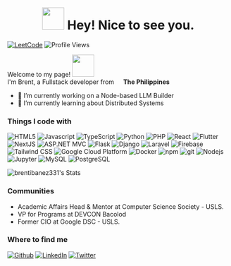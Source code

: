 <h1 align="center"><img src="https://media.giphy.com/media/mGcNjsfWAjY5AEZNw6/giphy.gif" width="50"> Hey! Nice to see you.</h1>
<!-- Profile Views -->

[![LeetCode](https://img.shields.io/badge/dynamic/json?labelColor=black&color=%23ffa116&label=Solved&query=solvedOverTotal&url=https%3A%2F%2Fleetcode-badge.vercel.app%2Fapi%2Fusers%2Frenibanez&logo=leetcode&logoColor=yellow)](https://leetcode.com/renibanez/)
<img src="https://komarev.com/ghpvc/?username=brentibanez331" alt="Profile Views" /> 

<p align="center">
  <!-- Profile Views -->
  
  
</p>

<p>Welcome to my page! <img src="https://media.giphy.com/media/VgCDAzcKvsR6OM0uWg/giphy.gif" width="50"> </br> I'm Brent, a Fullstack developer from <img src="https://cdn-icons-png.flaticon.com/128/197/197561.png" width="13"/> <b>The Philippines</b>
<!--, currently living in <img src="https://cdn-icons-png.flaticon.com/512/197/197564.png" width="13"/> <b>Bacolod</b>. </p> -->

- 🔭 I’m currently working on a Node-based LLM Builder
- 🌱 I’m currently learning about Distributed Systems
<!-- - 🍔 Founder TasteBuds -->

<h3>Things I code with</h3>
<p>

  <!-- Languages -->
  <img alt="HTML5" src="https://img.shields.io/badge/-HTML5-E34F26?style=flat-square&logo=html5&logoColor=white" />
  <img alt="Javascript" src="https://img.shields.io/badge/-JavaScript-ea2845?style=flat-square&logo=javascript&logoColor=white" />
  <img alt="TypeScript" src="https://img.shields.io/badge/-TypeScript-007ACC?style=flat-square&logo=typescript&logoColor=white" />
  <img alt="Python" src="https://img.shields.io/badge/-python3-ea2845?style=flat-square&logo=python&logoColor=white" />
  <img alt="PHP" src="https://img.shields.io/badge/-PHP-B7178C?style=flat-square&logo=php&logoColor=white" /> 

  <!-- Frameworks and Libraries -->
  <img alt="React" src="https://img.shields.io/badge/-React-45b8d8?style=flat-square&logo=react&logoColor=white" />
  <img alt="Flutter" src="https://img.shields.io/badge/-Flutter-5849BE?style=flat-square&logo=flutter&logoColor=white" />
  <img alt="NextJS" src="https://img.shields.io/badge/-Next.js-E10098?style=flat-square&logo=nextdotjs&logoColor=white" />
  <img alt="ASP.NET MVC" src="https://img.shields.io/badge/-ASP.NET%20MVC-311C87?style=flat-square&logo=dotnet&logoColor=white" />
  <img alt="Flask" src="https://img.shields.io/badge/-Flask-430098?style=flat-square&logo=flask&logoColor=white" />
  <img alt="Django" src="https://img.shields.io/badge/-Django-764ABC?style=flat-square&logo=django&logoColor=white" />
  <img alt="Laravel" src="https://img.shields.io/badge/-Laravel-FB542B?style=flat-square&logo=laravel&logoColor=white" />
  <img alt="Firebase" src="https://img.shields.io/badge/-Firebase-db7092?style=flat-square&logo=firebase&logoColor=white" />

  <!-- Styling -->
  <img alt="Tailwind CSS" src="https://img.shields.io/badge/-TailwindCSS-CC6699?style=flat-square&logo=tailwindcss&logoColor=white" />

  <!-- Tools -->
  <img alt="Google Cloud Platform" src="https://img.shields.io/badge/-Google_Cloud_Platform-1a73e8?style=flat-square&logo=google-cloud&logoColor=white" /> 
  <img alt="Docker" src="https://img.shields.io/badge/-Docker-46a2f1?style=flat-square&logo=docker&logoColor=white" />
  <img alt="npm" src="https://img.shields.io/badge/-NPM-CB3837?style=flat-square&logo=npm&logoColor=white" />
  <img alt="git" src="https://img.shields.io/badge/-Git-F05032?style=flat-square&logo=git&logoColor=white" />
  <img alt="Nodejs" src="https://img.shields.io/badge/-Nodejs-43853d?style=flat-square&logo=Node.js&logoColor=white" />

  <!-- Data Science/Analysis -->
  <img alt="Jupyter" src="https://img.shields.io/badge/-Jupyter-DD0031?style=flat-square&logo=jupyter&logoColor=white" />

  <!-- Database -->
  <img alt="MySQL" src="https://img.shields.io/badge/-MySQL-13aa52?style=flat-square&logo=mysql&logoColor=white" />
  <img alt="PostgreSQL" src="https://img.shields.io/badge/-PostgreSQL-F9A03C?style=flat-square&logo=postgresql&logoColor=white" />


</p>

<!--
**brentibanez331/brentibanez331** is a ✨ _special_ ✨ repository because its `README.md` (this file) appears on your GitHub profile.

Here are some ideas to get you started:

- 🔭 I’m currently working on ...

- 👯 I’m looking to collaborate on ...
- 🤔 I’m looking for help with ...
- 💬 Ask me about ...
- 📫 How to reach me: ...
- 😄 Pronouns: ...
- ⚡ Fun fact: ...
-->
![brentibanez331's Stats](https://github-readme-stats.vercel.app/api?username=brentibanez331&theme=vue-dark&show_icons=true&hide_border=true&count_private=true)

### Communities
* Academic Affairs Head & Mentor at Computer Science Society - USLS.
* VP for Programs at DEVCON Bacolod
* Former CIO at Google DSC - USLS.

<h3>Where to find me</h3>
<p>
  <a href="https://github.com/brentibanez331" target="_blank" rel="noopener noreferrer"><img alt="Github" src="https://img.shields.io/badge/GitHub-%2312100E.svg?&style=for-the-badge&logo=Github&logoColor=white" /></a> 
  <!-- <a href="https://twitter.com/Guibz16" target="_blank"><img alt="Twitter" src="https://img.shields.io/badge/twitter-%231DA1F2.svg?&style=for-the-badge&logo=twitter&logoColor=white" /></a>  -->
  <a href="https://www.linkedin.com/in/renibanez" target="_blank"><img alt="LinkedIn" src="https://img.shields.io/badge/linkedin-%230077B5.svg?&style=for-the-badge&logo=linkedin&logoColor=white" /></a> 
  <a href="https://x.com/ren_ibanzz" target="_blank"><img alt="Twitter" src="https://img.shields.io/badge/twitter-%2312100E.svg?&style=for-the-badge&logo=x&logoColor=white" /></a>
</p>


